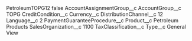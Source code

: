 <?xml version="1.0" encoding="UTF-8"?>
<CustomMetadata xmlns="http://soap.sforce.com/2006/04/metadata" xmlns:xsi="http://www.w3.org/2001/XMLSchema-instance" xmlns:xsd="http://www.w3.org/2001/XMLSchema">
    <label>PetroleumTOPG12</label>
    <protected>false</protected>
    <values>
        <field>AccountAssignmentGroup__c</field>
        <value xsi:nil="true"/>
    </values>
    <values>
        <field>AccountGroup__c</field>
        <value xsi:type="xsd:string">TOPG</value>
    </values>
    <values>
        <field>CreditCondition__c</field>
        <value xsi:nil="true"/>
    </values>
    <values>
        <field>Currency__c</field>
        <value xsi:nil="true"/>
    </values>
    <values>
        <field>DistributionChannel__c</field>
        <value xsi:type="xsd:string">12</value>
    </values>
    <values>
        <field>Language__c</field>
        <value xsi:type="xsd:string">2</value>
    </values>
    <values>
        <field>PaymentGuaranteeProcedure__c</field>
        <value xsi:nil="true"/>
    </values>
    <values>
        <field>Product__c</field>
        <value xsi:type="xsd:string">Petroleum Products</value>
    </values>
    <values>
        <field>SalesOrganization__c</field>
        <value xsi:type="xsd:string">1100</value>
    </values>
    <values>
        <field>TaxClassification__c</field>
        <value xsi:nil="true"/>
    </values>
    <values>
        <field>Type__c</field>
        <value xsi:type="xsd:string">General View</value>
    </values>
</CustomMetadata>
